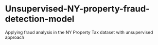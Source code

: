 # Unsupervised-NY-property-fraud-detection-model
Applying fraud analysis in the NY Property Tax dataset with unsupervised approach
